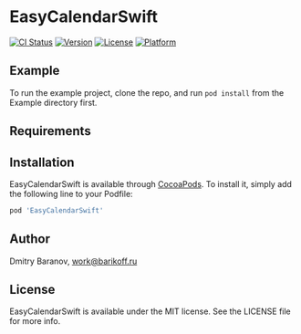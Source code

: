 # EasyCalendarSwift

[![CI Status](https://img.shields.io/travis/barikoff/EasyCalendarSwift.svg?style=flat)](https://travis-ci.org/barikoff/EasyCalendarSwift)
[![Version](https://img.shields.io/cocoapods/v/EasyCalendarSwift.svg?style=flat)](https://cocoapods.org/pods/EasyCalendarSwift)
[![License](https://img.shields.io/cocoapods/l/EasyCalendarSwift.svg?style=flat)](https://cocoapods.org/pods/EasyCalendarSwift)
[![Platform](https://img.shields.io/cocoapods/p/EasyCalendarSwift.svg?style=flat)](https://cocoapods.org/pods/EasyCalendarSwift)

## Example

To run the example project, clone the repo, and run `pod install` from the Example directory first.

## Requirements

## Installation

EasyCalendarSwift is available through [CocoaPods](https://cocoapods.org). To install
it, simply add the following line to your Podfile:

```ruby
pod 'EasyCalendarSwift'
```

## Author

Dmitry Baranov, work@barikoff.ru

## License

EasyCalendarSwift is available under the MIT license. See the LICENSE file for more info.
